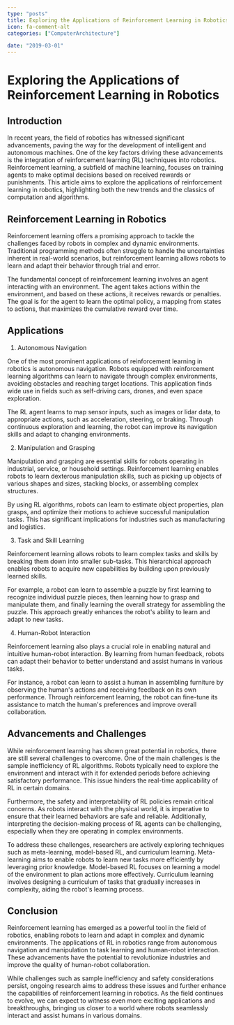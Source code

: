 ```yaml
---
type: "posts"
title: Exploring the Applications of Reinforcement Learning in Robotics
icon: fa-comment-alt
categories: ["ComputerArchitecture"]

date: "2019-03-01"
---
```




# Exploring the Applications of Reinforcement Learning in Robotics

## Introduction

In recent years, the field of robotics has witnessed significant advancements, paving the way for the development of intelligent and autonomous machines. One of the key factors driving these advancements is the integration of reinforcement learning (RL) techniques into robotics. Reinforcement learning, a subfield of machine learning, focuses on training agents to make optimal decisions based on received rewards or punishments. This article aims to explore the applications of reinforcement learning in robotics, highlighting both the new trends and the classics of computation and algorithms.

## Reinforcement Learning in Robotics

Reinforcement learning offers a promising approach to tackle the challenges faced by robots in complex and dynamic environments. Traditional programming methods often struggle to handle the uncertainties inherent in real-world scenarios, but reinforcement learning allows robots to learn and adapt their behavior through trial and error.

The fundamental concept of reinforcement learning involves an agent interacting with an environment. The agent takes actions within the environment, and based on these actions, it receives rewards or penalties. The goal is for the agent to learn the optimal policy, a mapping from states to actions, that maximizes the cumulative reward over time.

## Applications

1. Autonomous Navigation

One of the most prominent applications of reinforcement learning in robotics is autonomous navigation. Robots equipped with reinforcement learning algorithms can learn to navigate through complex environments, avoiding obstacles and reaching target locations. This application finds wide use in fields such as self-driving cars, drones, and even space exploration.

The RL agent learns to map sensor inputs, such as images or lidar data, to appropriate actions, such as acceleration, steering, or braking. Through continuous exploration and learning, the robot can improve its navigation skills and adapt to changing environments.

2. Manipulation and Grasping

Manipulation and grasping are essential skills for robots operating in industrial, service, or household settings. Reinforcement learning enables robots to learn dexterous manipulation skills, such as picking up objects of various shapes and sizes, stacking blocks, or assembling complex structures.

By using RL algorithms, robots can learn to estimate object properties, plan grasps, and optimize their motions to achieve successful manipulation tasks. This has significant implications for industries such as manufacturing and logistics.

3. Task and Skill Learning

Reinforcement learning allows robots to learn complex tasks and skills by breaking them down into smaller sub-tasks. This hierarchical approach enables robots to acquire new capabilities by building upon previously learned skills.

For example, a robot can learn to assemble a puzzle by first learning to recognize individual puzzle pieces, then learning how to grasp and manipulate them, and finally learning the overall strategy for assembling the puzzle. This approach greatly enhances the robot's ability to learn and adapt to new tasks.

4. Human-Robot Interaction

Reinforcement learning also plays a crucial role in enabling natural and intuitive human-robot interaction. By learning from human feedback, robots can adapt their behavior to better understand and assist humans in various tasks.

For instance, a robot can learn to assist a human in assembling furniture by observing the human's actions and receiving feedback on its own performance. Through reinforcement learning, the robot can fine-tune its assistance to match the human's preferences and improve overall collaboration.

## Advancements and Challenges

While reinforcement learning has shown great potential in robotics, there are still several challenges to overcome. One of the main challenges is the sample inefficiency of RL algorithms. Robots typically need to explore the environment and interact with it for extended periods before achieving satisfactory performance. This issue hinders the real-time applicability of RL in certain domains.

Furthermore, the safety and interpretability of RL policies remain critical concerns. As robots interact with the physical world, it is imperative to ensure that their learned behaviors are safe and reliable. Additionally, interpreting the decision-making process of RL agents can be challenging, especially when they are operating in complex environments.

To address these challenges, researchers are actively exploring techniques such as meta-learning, model-based RL, and curriculum learning. Meta-learning aims to enable robots to learn new tasks more efficiently by leveraging prior knowledge. Model-based RL focuses on learning a model of the environment to plan actions more effectively. Curriculum learning involves designing a curriculum of tasks that gradually increases in complexity, aiding the robot's learning process.

## Conclusion

Reinforcement learning has emerged as a powerful tool in the field of robotics, enabling robots to learn and adapt in complex and dynamic environments. The applications of RL in robotics range from autonomous navigation and manipulation to task learning and human-robot interaction. These advancements have the potential to revolutionize industries and improve the quality of human-robot collaboration.

While challenges such as sample inefficiency and safety considerations persist, ongoing research aims to address these issues and further enhance the capabilities of reinforcement learning in robotics. As the field continues to evolve, we can expect to witness even more exciting applications and breakthroughs, bringing us closer to a world where robots seamlessly interact and assist humans in various domains.